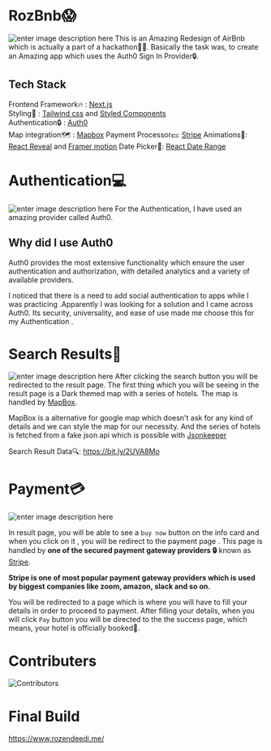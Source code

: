 # RozBnb😱
![enter image description here](https://res.cloudinary.com/dp0qzldgh/image/upload/v1629653062/ezgif.com-gif-maker_kq41kv.gif)
This is an Amazing Redesign of AirBnb which is actually a part of a hackathon🐱‍💻. Basically the task was, to create an Amazing app which uses the Auth0 Sign In Provider🔒.

## Tech Stack

Frontend Framework🔥 :  [Next.js](https://nextjs.org/)  
Styling💅 :  [Tailwind css](https://tailwindcss.com/)  and  [Styled Components](https://styled-components.com/)  
Authentication🔒 :  [Auth0](https://auth0.com/)  
Map integration🗺️ :  [Mapbox](https://www.mapbox.com/)
Payment Processor💵: [Stripe](https://www.stripe.com/)
Animations🍃: [React Reveal](https://www.react-reveal.com/)  and  [Framer motion](https://www.framer.com/motion/) 
Date Picker📅: [React Date Range](https://hypeserver.github.io/react-date-range/                      )



# Authentication💻
![enter image description here](https://res.cloudinary.com/dp0qzldgh/image/upload/v1629696789/ezgif.com-gif-maker_1_xdbhwh.gif)
For the Authentication, I have used an amazing provider called Auth0.


## Why did I use Auth0
Auth0 provides the most extensive functionality which ensure the user authentication and authorization, with detailed analytics and a variety of available providers.

I noticed that there is a need to add social authentication to apps while I was practicing .Apparently I was looking for a solution and I came across Auth0. Its security, universality, and ease of use made me choose this for my Authentication .

# Search Results🔎
![enter image description here](https://res.cloudinary.com/dp0qzldgh/image/upload/v1629783352/ezgif.com-gif-maker_3_hahyjw.gif)
After clicking the search button you will be redirected to the result page. The first thing which you will be seeing in the result page is a Dark themed map with a series of hotels. The map is handled by  [MapBox](https://www.mapbox.com/). 

MapBox is a alternative for google map which doesn't ask for any kind of details and we can style the map for our necessity. And the series of hotels is fetched from a fake json api which is possible with  [Jsonkeeper](https://jsonkeeper.com/) 

Search Result Data🔍: https://bit.ly/2UVA8Mo

# Payment💳
![enter image description here](https://res.cloudinary.com/dp0qzldgh/image/upload/v1629870272/ezgif.com-gif-maker_4_ryiy7x.gif)

In result page, you will be able to see a `buy now` button on the info card and when you click on it , you will be redirect to the payment page . This page is handled by **one of the secured payment gateway providers 🔒** known as [Stripe](https://stripe.com/). 

**Stripe is one of most popular payment gateway providers which is used by biggest companies like zoom, amazon, slack and so on.** 

You will be redirected to a page which is where you will have to fill your details in order to proceed to payment. After filling your details, when you will click `Pay` button you will be directed to the the success page, which means, your hotel is officially booked🥳.

# Contributers
![Contributors](https://contrib.rocks/image?repo=Rozen2007/rozbnb)

# Final Build

https://www.rozendeedi.me/
